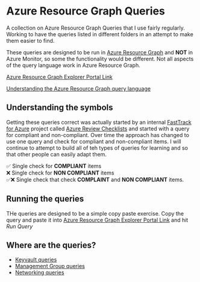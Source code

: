 # Azure Resource Graph Queries
A collection on Azure Resource Graph Queries that I use fairly regularly. Working to have the queries listed in different folders in an attempt to make them easier to find.

These queries are designed to be run in [Azure Resource Graph](https://docs.microsoft.com/en-us/azure/governance/resource-graph/overview) and **NOT** in Azure Monitor, so some the functionality would be different. Not all aspects of the query language work in Azure Resource Graph.

[Azure Resource Graph Explorer Portal Link](https://portal.azure.com/#blade/HubsExtension/ArgQueryBlade)

[Understanding the Azure Resource Graph query language](https://docs.microsoft.com/en-us/azure/governance/resource-graph/concepts/query-language)

## Understanding the symbols

Getting these queries correct was actually started by an internal [FastTrack for Azure](https://aks.ms/fta) project called [Azure Review Checklists](https://github.com/Azure/review-checklists) and started with a query for compliant and non-compliant. Over time the approach has changed to use one query and check for compliant and non-compliant items. I will continue to attempt to build all of teh types of queries for learning and so that other people can easily adapt them.

✅ Single check for **COMPLIANT** items  
❌ Single check for **NON COMPLIANT** items  
✅❌ Single check that check **COMPLAINT** and **NON COMPLIANT** items.  

## Running the queries

THe queries are designed to be a simple copy paste exercise. Copy the query and paste it into [Azure Resource Graph Explorer Portal Link](https://portal.azure.com/#blade/HubsExtension/ArgQueryBlade) and hit _Run Query_

## Where are the queries?

- [Keyvault queries](/keyVaults//keyvault.md)
- [Management Group queries](/managementGroups//managementGroups.md)
- [Networking queries](/networking//networking.md)